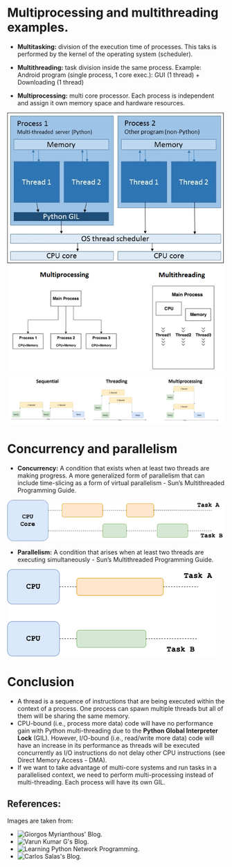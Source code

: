 # Multiprocessing and multithreading examples.

- **Multitasking:** division of the execution time of processes. This taks is performed by the kernel of the operating system (scheduler).

- **Multithreading:** task division inside the same process. Example: Android program (single process, 1 core exec.): GUI (1 thread) + Downloading (1 thread)

- **Multiprocessing:** multi core processor. Each process is independent and assign it own memory space and hardware resources.

![Multithreading and multiprocessing](./imgs_repo/multith_multiproc_1.jpg 'Multithreading and multiprocessing')
![Multithreading and multiprocessing](./imgs_repo/multith_multiproc_2.png 'Multithreading and multiprocessing')
![Multithreading and multiprocessing](./imgs_repo/multith_multiproc_3.jpeg 'Multithreading and multiprocessing')

# Concurrency and parallelism

- **Concurrency:** A condition that exists when at least two threads are making progress. A more generalized form of parallelism that can include time-slicing as a form of virtual parallelism - Sun’s Multithreaded Programming Guide.

[![Concurrency](./imgs_repo/concurrency.png 'Concurrent execution')](https://towardsdatascience.com/multithreading-multiprocessing-python-180d0975ab29)

- **Parallelism:** A condition that arises when at least two threads are executing simultaneously - Sun’s Multithreaded Programming Guide.

[![Parallelism](./imgs_repo/parallelism.png 'Parallel execution')](https://towardsdatascience.com/multithreading-multiprocessing-python-180d0975ab29)

# Conclusion
- A thread is a sequence of instructions that are being executed within the context of a process. One process can spawn multiple threads but all of them will be sharing the same memory.
- CPU-bound (i.e., process more data) code will have no performance gain with Python multi-threading due to the **Python Global Interpreter Lock** (GIL). However, I/O-bound (i.e., read/write more data) code will have an increase in its performance as threads will be executed concurrently as I/O instructions do not delay other CPU instructions (see Direct Memory Access - DMA).
- If we want to take advantage of multi-core systems and run tasks in a parallelised context, we need to perform multi-processing instead of multi-threading. Each process will have its own GIL.

## References: 
Images are taken from: 
- ![Giorgos Myrianthous' Blog](https://towardsdatascience.com/multithreading-multiprocessing-python-180d0975ab29).
- ![Varun Kumar G's Blog](https://levelup.gitconnected.com/diy-multithreading-vs-multiprocessing-in-python-fb93698ca7f3).
- ![Learning Python Network Programming](https://subscription.packtpub.com/book/networking_and_servers/9781784396008/8/ch08lvl1sec69/multithreading-and-multiprocessing).
- ![Carlos Salas's Blog](https://www.lightbringercap.com/blog/neuromancer-blues-threading-vs-multiprocessing-part-2).




